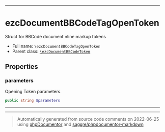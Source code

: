 ***

# ezcDocumentBBCodeTagOpenToken

Struct for BBCode document nline markup tokens



* Full name: `\ezcDocumentBBCodeTagOpenToken`
* Parent class: [`\ezcDocumentBBCodeToken`](./ezcDocumentBBCodeToken.md)



## Properties


### parameters

Opening Token parameters

```php
public string $parameters
```






***



***
> Automatically generated from source code comments on 2022-06-25 using [phpDocumentor](http://www.phpdoc.org/) and [saggre/phpdocumentor-markdown](https://github.com/Saggre/phpDocumentor-markdown)
